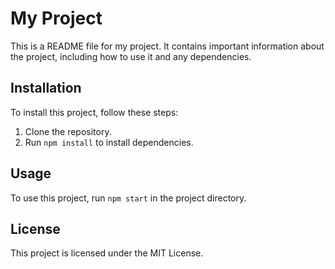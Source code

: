 # My Project

This is a README file for my project. It contains important information about the project, including how to use it and any dependencies.

## Installation

To install this project, follow these steps:

1. Clone the repository.
2. Run `npm install` to install dependencies.

## Usage

To use this project, run `npm start` in the project directory.

## License

This project is licensed under the MIT License.
